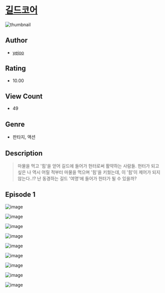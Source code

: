 # [길드코어](https://comic.naver.com/challenge/list?titleId=811351)
![thumbnail](https://image-comic.pstatic.net/user_contents_data/challenge_comic/2023/05/25/319926/upload_3630799811942692913_480x623.jpeg)

## Author
- [yejoo](https://comic.naver.com/artistTitle?id=319926)

## Rating
- 10.00

## View Count
- 49

## Genre
- 판타지, 액션

## Description
> 마물을 먹고 '힘'을 얻어 길드에 들어가 헌터로써 활약하는 사람들. 헌터가 되고 싶은 나 역시 어릴 적부터 마물을 먹으며 '힘'을 키웠는데, 이 '힘'이 제어가 되지 않는다..!? 난 동경하는 길드 '여명'에 들어가 헌터가 될 수 있을까?


## Episode 1
![image](https://image-comic.pstatic.net/user_contents_data/challenge_comic/2023/05/25/319926/upload_3761129357720106288.jpeg)

![image](https://image-comic.pstatic.net/user_contents_data/challenge_comic/2023/05/25/319926/upload_3834640481115005540.jpeg)

![image](https://image-comic.pstatic.net/user_contents_data/challenge_comic/2023/05/25/319926/upload_4051380816581779814.jpeg)

![image](https://image-comic.pstatic.net/user_contents_data/challenge_comic/2023/05/25/319926/upload_7291387416804484406.jpeg)

![image](https://image-comic.pstatic.net/user_contents_data/challenge_comic/2023/05/25/319926/upload_3978140153136178736.jpeg)

![image](https://image-comic.pstatic.net/user_contents_data/challenge_comic/2023/05/25/319926/upload_3618421721345962289.jpeg)

![image](https://image-comic.pstatic.net/user_contents_data/challenge_comic/2023/05/25/319926/upload_4121415309949351478.jpeg)

![image](https://image-comic.pstatic.net/user_contents_data/challenge_comic/2023/05/25/319926/upload_3906985248779559985.jpeg)

![image](https://image-comic.pstatic.net/user_contents_data/challenge_comic/2023/05/25/319926/upload_3905241242865317733.jpeg)
